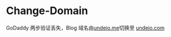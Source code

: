 # Change-Domain

GoDaddy 两步验证丢失，Blog 域名由[undeio.me](https://undeio.me)切换至 [undeio.com](https://undeio.com)
